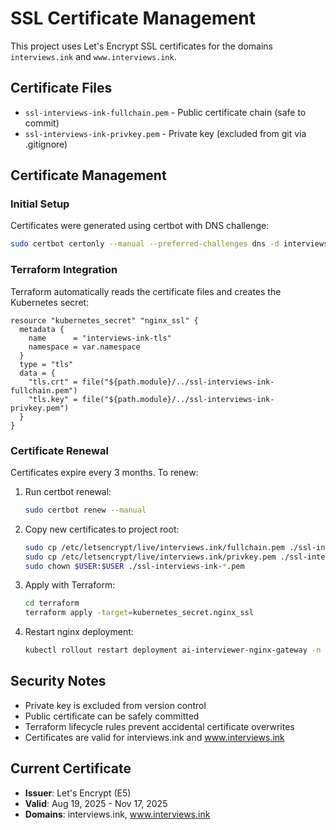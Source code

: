 # SSL Certificate Management

This project uses Let's Encrypt SSL certificates for the domains `interviews.ink` and `www.interviews.ink`.

## Certificate Files

- `ssl-interviews-ink-fullchain.pem` - Public certificate chain (safe to commit)
- `ssl-interviews-ink-privkey.pem` - Private key (excluded from git via .gitignore)

## Certificate Management

### Initial Setup
Certificates were generated using certbot with DNS challenge:
```bash
sudo certbot certonly --manual --preferred-challenges dns -d interviews.ink -d www.interviews.ink --email dhyan.raj@gmail.com --agree-tos --no-eff-email
```

### Terraform Integration
Terraform automatically reads the certificate files and creates the Kubernetes secret:
```hcl
resource "kubernetes_secret" "nginx_ssl" {
  metadata {
    name      = "interviews-ink-tls"
    namespace = var.namespace
  }
  type = "tls"
  data = {
    "tls.crt" = file("${path.module}/../ssl-interviews-ink-fullchain.pem")
    "tls.key" = file("${path.module}/../ssl-interviews-ink-privkey.pem")
  }
}
```

### Certificate Renewal
Certificates expire every 3 months. To renew:

1. Run certbot renewal:
   ```bash
   sudo certbot renew --manual
   ```

2. Copy new certificates to project root:
   ```bash
   sudo cp /etc/letsencrypt/live/interviews.ink/fullchain.pem ./ssl-interviews-ink-fullchain.pem
   sudo cp /etc/letsencrypt/live/interviews.ink/privkey.pem ./ssl-interviews-ink-privkey.pem
   sudo chown $USER:$USER ./ssl-interviews-ink-*.pem
   ```

3. Apply with Terraform:
   ```bash
   cd terraform
   terraform apply -target=kubernetes_secret.nginx_ssl
   ```

4. Restart nginx deployment:
   ```bash
   kubectl rollout restart deployment ai-interviewer-nginx-gateway -n ai-interviewer
   ```

## Security Notes

- Private key is excluded from version control
- Public certificate can be safely committed
- Terraform lifecycle rules prevent accidental certificate overwrites
- Certificates are valid for interviews.ink and www.interviews.ink

## Current Certificate
- **Issuer**: Let's Encrypt (E5)
- **Valid**: Aug 19, 2025 - Nov 17, 2025
- **Domains**: interviews.ink, www.interviews.ink